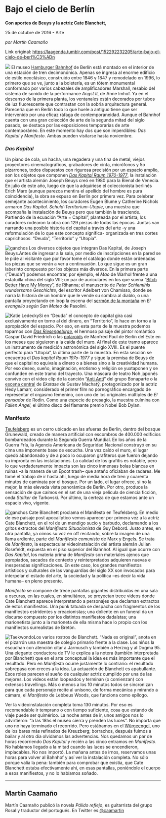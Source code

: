 # Bajo el cielo de Berlín

**Con aportes de Beuys y la actriz Cate Blanchett,**

25 de octubre de 2016 - Arte

_por Martín Caamaño_

Link original: https://laagenda.tumblr.com/post/152292232205/arte-bajo-el-cielo-de-berl%C3%ADn

![](https://64.media.tumblr.com/f2d10304d1eebb277c3a40ddc7aaab68/tumblr_inline_pk0l72rIis1t6q87u_500.jpg)
El museo [Hamburger Bahnhof](https://en.wikipedia.org/wiki/Hamburger_Bahnhof) de Berlín está montado en el interior de una estación de tren decimonónica. Apenas se ingresa al enorme edificio de estilo neoclásico, construido entre 1846 y 1847 y remodelado en 1996, lo primero que se ve, junto a la boletería, es un tótem monumental conformado por varios cabezales de amplificadores Marshall, resabio del sistema de sonido de la performance *Angst II*, de Anne Imhof. Ya en el descanso de la primera planta, los ventanales están decorados por tubos de luz fluorescente que contrastan con la sobria arquitectura general. Parecería que en Berlín todo lo que huele a antiguo tiene que ser intervenido por una eficaz ráfaga de contemporaneidad. Aunque el Bahnhof cuenta con una gran colección de arte de la segunda mitad del siglo pasado, se destaca por las exposiciones temporarias de arte contemporáneo. En este momento hay dos que son imperdibles: *Das Kapital* y *Manifesto*. Ambas pueden visitarse hasta noviembre.

### *Das Kapital*

Un piano de cola, un hacha, una regadera y una tina de metal, viejos proyectores cinematográficos, grabadores de cinta, micrófonos y 5o pizarrones, todos dispuestos con rigurosa precisión por un espacio amplio, son los objetos que componen [*Das Kapital Raum 1970-1977*](https://www.google.com.ar/search?q=Das+kapital+Raum+1970-1977&safe=off&rlz=1C1NHXL_esAR713AR714&espv=2&biw=1280&bih=670&tbm=isch&tbo=u&source=univ&sa=X&ved=0ahUKEwiElZG3wuTPAhUGvZAKHQmtBUEQsAQIOw&dpr=1), la instalación que el artista alemán Joseph Beuys creó en 1980 para la Bienal de Venecia. En julio de este año, luego de que la adquiriese el coleccionista berlinés Erich Marx (aunque parezca mentira el apellido del hombre es pura coincidencia), la obra se expuso en Berlín por primera vez. Para celebrar semejante acontecimiento, los curadores Eugen Blume y Catherine Nichols armaron *Das Kapital. Schuld-Territorium-Utopie*, una muestra que acompaña la instalación de Beuys pero que también la trasciende. Partiendo de la ecuación “Arte = Capital”, planteada por el artista, los curadores rodearon la obra con 129 piezas de todas las épocas. Juntas van narrando una posible historia del capital a través del arte -y una reformulación de lo que este concepto significa- organizada en tres cortes caprichosos: “Deuda”, “Territorio” y “Utopía”. 

![ganchos](https://64.media.tumblr.com/18d099e9e840457f69f7ec9d1549922e/tumblr_inline_pk0l73pklD1t6q87u_500.jpg) Los diversos objetos que integran Das Kapital, de Joseph Beuys.Antes de ingresar a la sala, por medio de inscripciones en la pared se le pide al visitante que por favor tome el catálogo donde están ordenadas las piezas que se verán a ver a continuación. Lo que sigue es un gran laberinto compuesto por los objetos más diversos. En la primera parte (“Deuda”) podemos encontrar, por ejemplo, el *Mao* de Warhol frente a una estatuilla china del siglo VIII; un par de auriculares en los que suena “[Bitch Better Have My Money](https://www.youtube.com/watch?v=qHkpGJcB0HU)”, de Rihanna; el manuscrito de *Peter Schlemihls wundersame Geschichte*, del escritor Adelbert von Chamisso, donde se narra la historia de un hombre que le vende su sombra al diablo, o una pantalla proyectando en loop la escena del [sermón de la montaña](https://www.youtube.com/watch?v=9WLfWSRVupU) en *El evangelio según San Mateo* de Pasolini.

![Katie Ledecky](https://64.media.tumblr.com/cd5a9a934cfd3d1c7afccd66402625d7/tumblr_inline_pk0l74LsP01t6q87u_400.jpg)Si en “Deuda” el concepto de capital gira casi exclusivamente en torno al del dinero, en “Territorio”, lo hace en torno a la apropiación del espacio. Por eso, en esta parte de la muestra podemos toparnos con [*Das Riesengebirge*](http://www.caspardavidfriedrich.org/The-Riesengebirge-1830-35.html), el hermoso paisaje del pintor romántico Caspar David Friedrich o las [polaroids](http://www.photoeditionberlin.com/k%C3%BCnstler-artists/manfred-paul/polaroids/) de Manfred Paul de Berlín del Este en los meses que siguieron a la caída del muro. Al final de este tramo aparece un instrumento de medición astronómica del siglo XVIII. Es el puente perfecto para “Utopía”, la última parte de la muestra. En esta sección se encuentra el *Das kapital Raum 197o-1977* y sigue la premisa de Beuys de que el capital no equivale a dinero o a bienes sino a la creatividad humana. Por eso deseo, sueño, imaginación, erotismo y religión se yuxtaponen y se confunden en este tramo del trayecto. Una máscara de teatro Noh japonés convive con el video clip de la canción “[Anti Anti](https://www.youtube.com/watch?v=3vkE5Xs5omA)” del grupo Bonaparte o la [escena central](https://www.youtube.com/watch?v=3R_sVeezhpY) de *Ekstase* de Gustav Machatý, protagonizado por la actriz Hedy Lamarr, considerado el primer film no pornográfico encargado de representar el orgasmo femenino, con uno de los originales múltiples de *El pensador* de Rodin. Como una especie de presagio, la muestra culmina con *Fallen Angel*, el último disco del flamante premio Nobel Bob Dylan. 

### Manifesto

[Teufelsberg](https://www.google.com.ar/search?q=Teufelsberg&safe=off&rlz=1C1NHXL_esAR713AR714&source=lnms&tbm=isch&sa=X&ved=0ahUKEwjbws-Qx-TPAhUDEZAKHYfXARUQ_AUICCgB&biw=1280&bih=670) es un cerro ubicado en las afueras de Berlín, dentro del bosque Grunewald, creado de manera artificial con escombros de 400.000 edificios bombardeados durante la Segunda Guerra Mundial. En los años de la Guerra Fría, la Agencia Americana de Seguridad Nacional construyó en su cima una imponente base de escucha. Una vez caído el muro, el lugar quedó abandonado y de a poco lo ocuparon grafiteros que fueron dejando su impronta en las instalaciones. La calidad de los grafitis es notable, pero lo que verdaderamente impacta son las cinco inmensas bolas blancas en ruinas –a la manera de un Epcot trash– que antaño oficiaban de radares. Me tomé el trabajo de ir hasta ahí, luego de media hora de tren y cuarenta minutos de caminata por el bosque. Por un lado, el lugar ofrece, si no la mejor, la más elevada vista panorámica de Berlín. Por otro, produce la sensación de que caímos en el set de una vieja película de ciencia ficción, onda *Stalker* de Tarkovski. Por último, la certeza de que estamos ante un espacio vivo, vigente. 

![ganchos](https://64.media.tumblr.com/f2d10304d1eebb277c3a40ddc7aaab68/tumblr_inline_pk0l72rIis1t6q87u_500.jpg) Cate Blanchett proclama el Manifesto en Teufelsberg. En medio de ese paisaje post apocalíptico vemos aparecer por primera vez a la actriz Cate Blanchett, en el rol de un mendigo sucio y barbudo, declamando a los gritos extractos del *Manifiesto Situacionista* de Guy Debord. Justo antes, en otra pantalla, ya oímos su voz en off recitando, sobre la imagen de una llama ardiente, parte del *Manifiesto comunista* de Marx y Engels. Se trata de *Manifesto*, la espectacular videoinstalación del artista alemán Julian Rosefeldt, expuesta en el piso superior del Bahnhof. Al igual que ocurre con *Das Kapital*, los materia prima de *Manifesto* son materiales ajenos que apropiados, sacados de contexto y reinterpretados adquieren nuevas e inesperadas significaciones. En este caso, los grandes manifiestos artísticos y culturales de las vanguardias del siglo XX son invocados para interpelar el estado del arte, la sociedad y la política –es decir la vida humana– en pleno presente.

*Manifesto* se compone de trece pantallas gigantes distribuidas en una sala a oscuras, en las cuales, en simultáneo, se proyectan trece videos donde Cate Blanchett aparece interpretando a personajes que declaman extractos de estos manifiestos. Una punk tatuada se despacha con fragmentos de los manifiestos estridentes y creacionistas; una doliente en un funeral da un discurso compuesto por los distintos manifiestos dadaístas; una marionetista junto a la marioneta de ella misma hace lo propio con los manifiestos surrealistas de Bretón. 

![Taekwondo](https://64.media.tumblr.com/b417427a25759e9e111e3e7d77763560/tumblr_inline_pk0l74TFhs1t6q87u_400.jpg)Los varios rostros de Blanchett.
 “Nada es original”, anota en el pizarrón una maestra de colegio primario frente a la clase. Los niños la escuchan con atención citar a Jarmusch y también a Herzog y al Dogma 95. Una elegante conductora de TV le explica a la notera (también interpretada por Blanchett) que en el arte conceptual la idea es más importante que el resultado. Pero en *Manifesto* ocurre justamente lo contrario: el resultado sobrepasa con creces a la idea. La actuación de Blanchett es apabullante. Esos roles parecen el sueño de cualquier actriz cumplido por una de las mejores. Los videos están loopeados y terminan (o comienzan) con extensos travellings. Más o menos a los 10 minutos todos se sincronizan para que cada personaje recite al unísono, de forma mecánica y mirando a cámara, el *Manifesto* de Lebbeus Woods, que funciona como epílogo.

Ver la videoinstalación completa toma 130 minutos. Por eso es recomendable ir temprano o con tiempo suficiente, cosa que estando de viaje puede ser quimérico. La noche antes de ir, unos amigos nos lo advirtieron: “a las 18hs el museo cierra y prenden las luces”. No importa que uno no haya terminado el recorrido. Pero estábamos en el [Würgeengel](http://www.wuergeengel.de/de/index.html), uno de los bares más refinados de Kreuzberg; borrachos, después fuimos a bailar y al otro día olvidamos las advertencias. Nos quedamos un par de horas recorriendo *Das Kapital* y recién a las cinco entramos en *Manifesto*. No habíamos llegado a la mitad cuando las luces se encendieron, implacables. No nos importó. La mañana antes de irnos, reservamos unas horas para volver al Bahnhof y así ver la instalación completa. No sólo porque valía la pena: también para comprobar que existía, que Cate Blanchett estaba efectivamente ahí, en esas pantallas, poniéndole el cuerpo a esos manifiestos, y no lo habíamos soñado. 

  




---

Martín Caamaño
--------------

 Martín Caamaño publicó la novela *Pálido reflejo*, es guitarrista del grupo Rosal y traductor del portugués. En Twitter es [@caamartin](https://twitter.com/caamartin) 

